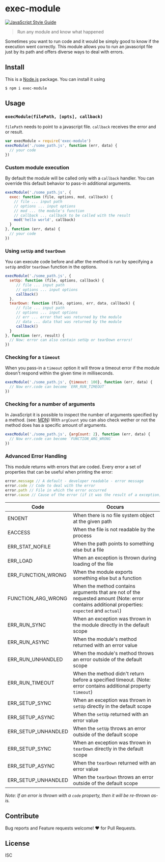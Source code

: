 # exec-module
[![JavaScript Style Guide](https://img.shields.io/badge/code%20style-standard-brightgreen.svg)](http://standardjs.com/)

> Run any module and know what happened

Sometimes you want to run code and it would be simply good to know if the execution went correctly. This module allows you to run an javascript file
just by its path and offers diverse ways to deal with errors.

## Install

This is a [Node.js](https://nodejs.com) package. You can install it using

```
$ npm i exec-module
```

## Usage

### `execModule(filePath, [opts], callback)`

`filePath` needs to point to a javascript file. `callback` receives the error and or result.

```javascript
var execModule = require('exec-module')
execModule('./some_path.js', function (err, data) {
  // your code
})
```

### Custom module execution

By default the module will be called only with a `callback` handler. You can 
override this default behavior to pass-in additional arguments.

```javascript
execModule('./some_path.js', {
  exec: function (file, options, mod, callback) {
    // file ... input path
    // options ... input options
    // mod ... the module's function
    // callback ... callback to be called with the result
    mod('hello world', callback)
  }
}, function (err, data) {
  // your code
})
```

### Using `setUp` and `tearDown`

You can execute code before and after the method is run by specifying a `setUp`
and/or `tearDown` function in the options.

```javascript
execModule('./some_path.js', {
  setUp: function (file, options, callback) {
     // file ... input path
     // options ... input options
     callback()
  },
  tearDown: function (file, options, err, data, callback) {
     // file ... input path
     // options ... input options
     // err ... error that was returned by the module
     // data ... data that was returned by the module
     callback()
  }
}, function (err, result) {
  // Now: error can also contain setUp or tearDown errors!
})
```

### Checking for a `timeout`

When you pass-in a `timeout` option it will throw a timeout error if the 
module doesn't respond within the given time in milliseconds.

```javascript
execModule('./some_path.js', {timeout: 100}, function (err, data) {
  // Now err.code can become `ERR_RUN_TIMEOUT`
})
```

### Checking for a number of arguments

In JavaScript it is possible to inspect the number of arguments specified by a 
method. (see: [MDN](https://developer.mozilla.org/en/docs/Web/JavaScript/Reference/Global_Objects/Function/length)) With `argCount` you can also check
wether or not the method does has a specific amount of arguments.

```javascript
execModule('./some_path.js', {argCount: 2}, function (err, data) {
  // Now err.code can become `FUNCTION_ARG_WRONG`
})
```

### Advanced Error Handling

This module returns with errors that are coded. Every error a set of 
properties that can be useful when printing the error:

```javascript
error.message // A default - developer readable - error message
error.code // Code to deal with the error
error.path // File in which the error occurred
error.cause // Cause of the error (if it was the result of a exception)
```

| Code | Occurs     |
|------|------------|
| ENOENT | When there is no file system object at the given path |
| EACCESS | When the file is not readable by the process |
| ERR_STAT_NOFILE | When the path points to something else but a file |
| ERR_LOAD | When an exception is thrown during loading of the file |
| ERR_FUNCTION_WRONG | When the module exports something else but a function |
| FUNCTION_ARG_WRONG | When the method contains arguments that are not of the requested amount (Note: error contains additional properties: `expected` and `actual`) |
| ERR_RUN_SYNC | When an exception was thrown in the module directly in the default scope |
| ERR_RUN_ASYNC | When the module's method returned with an error value |
| ERR_RUN_UNHANDLED | When the module's method throws an error outside of the default scope |
| ERR_RUN_TIMEOUT | When the method didn't return before a specified timeout. (Note: error contains additional property `timeout`) |
| ERR_SETUP_SYNC | When an exception was thrown in `setUp` directly in the default scope |
| ERR_SETUP_ASYNC | When the `setUp` returned with an error value |
| ERR_SETUP_UNHANDLED | When the `setUp` throws an error outside of the default scope |
| ERR_SETUP_SYNC | When an exception was thrown in `tearDown` directly in the default scope |
| ERR_SETUP_ASYNC | When the `tearDown` returned with an error value |
| ERR_SETUP_UNHANDLED | When the `tearDown` throws an error outside of the default scope |

_Note: If an error is thrown with a `code` property, then it will be 
re-thrown as-is._

## Contribute

Bug reports and Feature requests welcome! ❤️ for Pull Requests. 

## License

ISC
